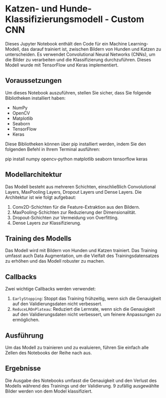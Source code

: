# Katzen- und Hunde-Klassifizierungsmodell - Custom CNN

Dieses Jupyter Notebook enthält den Code für ein Machine Learning-Modell, das darauf trainiert ist, zwischen Bildern von Hunden und Katzen zu unterscheiden. Es verwendet Convolutional Neural Networks (CNNs), um die Bilder zu verarbeiten und die Klassifizierung durchzuführen. Dieses Modell wurde mit TensorFlow und Keras implementiert.

## Voraussetzungen

Um dieses Notebook auszuführen, stellen Sie sicher, dass Sie folgende Bibliotheken installiert haben:
- NumPy
- OpenCV
- Matplotlib
- Seaborn
- TensorFlow
- Keras

Diese Bibliotheken können über pip installiert werden, indem Sie den folgenden Befehl in Ihrem Terminal ausführen:

pip install numpy opencv-python matplotlib seaborn tensorflow keras

## Modellarchitektur

Das Modell besteht aus mehreren Schichten, einschließlich Convolutional Layers, MaxPooling Layers, Dropout Layers und Dense Layers. Die Architektur ist wie folgt aufgebaut:
1. Conv2D-Schichten für die Feature-Extraktion aus den Bildern.
2. MaxPooling-Schichten zur Reduzierung der Dimensionalität.
3. Dropout-Schichten zur Vermeidung von Overfitting.
4. Dense Layers zur Klassifizierung.

## Training des Modells

Das Modell wird mit Bildern von Hunden und Katzen trainiert. Das Training umfasst auch Data Augmentation, um die Vielfalt des Trainingsdatensatzes zu erhöhen und das Modell robuster zu machen.

## Callbacks

Zwei wichtige Callbacks werden verwendet:
1. `EarlyStopping`: Stoppt das Training frühzeitig, wenn sich die Genauigkeit auf den Validierungsdaten nicht verbessert.
2. `ReduceLROnPlateau`: Reduziert die Lernrate, wenn sich die Genauigkeit auf den Validierungsdaten nicht verbessert, um feinere Anpassungen zu ermöglichen.

## Ausführung

Um das Modell zu trainieren und zu evaluieren, führen Sie einfach alle Zellen des Notebooks der Reihe nach aus.

## Ergebnisse

Die Ausgabe des Notebooks umfasst die Genauigkeit und den Verlust des Modells während des Trainings und der Validierung.
9 zufällig ausgewählte Bilder werden von dem Model klassifiziert. 
